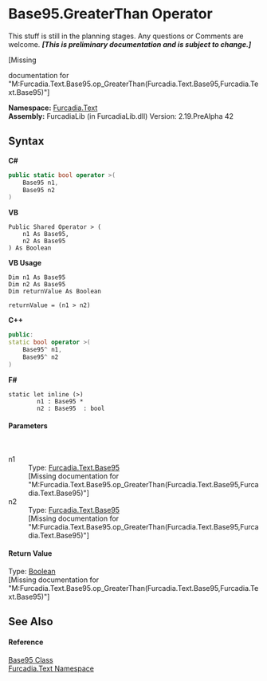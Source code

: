 # Base95.GreaterThan Operator 
This stuff is still in the planning stages. Any questions or Comments are welcome. _**\[This is preliminary documentation and is subject to change.\]**_

\[Missing <summary> documentation for "M:Furcadia.Text.Base95.op_GreaterThan(Furcadia.Text.Base95,Furcadia.Text.Base95)"\]

**Namespace:**&nbsp;<a href="N_Furcadia_Text">Furcadia.Text</a><br />**Assembly:**&nbsp;FurcadiaLib (in FurcadiaLib.dll) Version: 2.19.PreAlpha 42

## Syntax

**C#**<br />
``` C#
public static bool operator >(
	Base95 n1,
	Base95 n2
)
```

**VB**<br />
``` VB
Public Shared Operator > ( 
	n1 As Base95,
	n2 As Base95
) As Boolean
```

**VB Usage**<br />
``` VB Usage
Dim n1 As Base95
Dim n2 As Base95
Dim returnValue As Boolean

returnValue = (n1 > n2)
```

**C++**<br />
``` C++
public:
static bool operator >(
	Base95^ n1, 
	Base95^ n2
)
```

**F#**<br />
``` F#
static let inline (>)
        n1 : Base95 * 
        n2 : Base95  : bool
```


#### Parameters
&nbsp;<dl><dt>n1</dt><dd>Type: <a href="T_Furcadia_Text_Base95">Furcadia.Text.Base95</a><br />\[Missing <param name="n1"/> documentation for "M:Furcadia.Text.Base95.op_GreaterThan(Furcadia.Text.Base95,Furcadia.Text.Base95)"\]</dd><dt>n2</dt><dd>Type: <a href="T_Furcadia_Text_Base95">Furcadia.Text.Base95</a><br />\[Missing <param name="n2"/> documentation for "M:Furcadia.Text.Base95.op_GreaterThan(Furcadia.Text.Base95,Furcadia.Text.Base95)"\]</dd></dl>

#### Return Value
Type: <a href="http://msdn2.microsoft.com/en-us/library/a28wyd50" target="_blank">Boolean</a><br />\[Missing <returns> documentation for "M:Furcadia.Text.Base95.op_GreaterThan(Furcadia.Text.Base95,Furcadia.Text.Base95)"\]

## See Also


#### Reference
<a href="T_Furcadia_Text_Base95">Base95 Class</a><br /><a href="N_Furcadia_Text">Furcadia.Text Namespace</a><br />